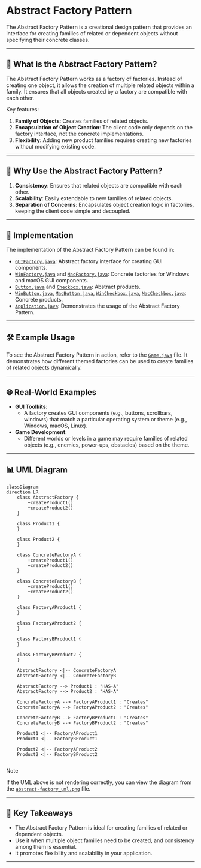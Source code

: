 # Abstract Factory Pattern

The Abstract Factory Pattern is a creational design pattern that provides an interface for creating families of related or dependent objects without specifying their concrete classes.

---

## 📖 What is the Abstract Factory Pattern?

The Abstract Factory Pattern works as a factory of factories. Instead of creating one object, it allows the creation of multiple related objects within a family. It ensures that all objects created by a factory are compatible with each other.

Key features:
1. **Family of Objects**: Creates families of related objects.
2. **Encapsulation of Object Creation**: The client code only depends on the factory interface, not the concrete implementations.
3. **Flexibility**: Adding new product families requires creating new factories without modifying existing code.

---

## 🤔 Why Use the Abstract Factory Pattern?

1. **Consistency**: Ensures that related objects are compatible with each other.
2. **Scalability**: Easily extendable to new families of related objects.
3. **Separation of Concerns**: Encapsulates object creation logic in factories, keeping the client code simple and decoupled.

---

## 🔧 Implementation

The implementation of the Abstract Factory Pattern can be found in:
- [`GUIFactory.java`](./GUIFactory.java): Abstract factory interface for creating GUI components.
- [`WinFactory.java`](./WinFactory.java) and [`MacFactory.java`](./MacFactory.java): Concrete factories for Windows and macOS GUI components.
- [`Button.java`](./Button.java) and [`Checkbox.java`](./Checkbox.java): Abstract products.
- [`WinButton.java`](./WinButton.java), [`MacButton.java`](./MacButton.java), [`WinCheckbox.java`](./WinCheckbox.java), [`MacCheckbox.java`](./MacCheckbox.java): Concrete products.
- [`Application.java`](./Application.java): Demonstrates the usage of the Abstract Factory Pattern.
---

## 🛠️ Example Usage

To see the Abstract Factory Pattern in action, refer to the [`Game.java`](./Game.java) file. It demonstrates how different themed factories can be used to create families of related objects dynamically.

---

## 🌐 Real-World Examples

- **GUI Toolkits**:
  - A factory creates GUI components (e.g., buttons, scrollbars, windows) that match a particular operating system or theme (e.g., Windows, macOS, Linux).
- **Game Development**:
  - Different worlds or levels in a game may require families of related objects (e.g., enemies, power-ups, obstacles) based on the theme.

---

## 📊 UML Diagram

```mermaid
classDiagram
direction LR
    class AbstractFactory {
        +createProduct1()
        +createProduct2()
    }

    class Product1 {
    }

    class Product2 {
    }

    class ConcreteFactoryA {
        +createProduct1()
        +createProduct2()
    }

    class ConcreteFactoryB {
        +createProduct1()
        +createProduct2()
    }

    class FactoryAProduct1 {
    }

    class FactoryAProduct2 {
    }

    class FactoryBProduct1 {
    }

    class FactoryBProduct2 {
    }
    
    AbstractFactory <|-- ConcreteFactoryA
    AbstractFactory <|-- ConcreteFactoryB

    AbstractFactory --> Product1 : "HAS-A"
    AbstractFactory --> Product2 : "HAS-A"

    ConcreteFactoryA --> FactoryAProduct1 : "Creates"
    ConcreteFactoryA --> FactoryAProduct2 : "Creates"

    ConcreteFactoryB --> FactoryBProduct1 : "Creates"
    ConcreteFactoryB --> FactoryBProduct2 : "Creates"

    Product1 <|-- FactoryAProduct1
    Product1 <|-- FactoryBProduct1

    Product2 <|-- FactoryAProduct2
    Product2 <|-- FactoryBProduct2


```
> [!NOTE]
> If the UML above is not rendering correctly, you can view the diagram from the [`abstract-factory_uml.png`](./abstract-factory_uml.png) file.
---

## 📝 Key Takeaways

- The Abstract Factory Pattern is ideal for creating families of related or dependent objects.
- Use it when multiple object families need to be created, and consistency among them is essential.
- It promotes flexibility and scalability in your application.

---
